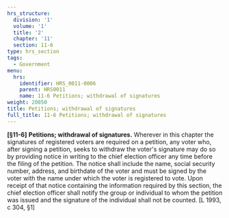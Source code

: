 ```yaml
---
hrs_structure:
  division: '1'
  volume: '1'
  title: '2'
  chapter: '11'
  section: 11-6
type: hrs_section
tags:
  - Government
menu:
  hrs:
    identifier: HRS_0011-0006
    parent: HRS0011
    name: 11-6 Petitions; withdrawal of signatures
weight: 20050
title: Petitions; withdrawal of signatures
full_title: 11-6 Petitions; withdrawal of signatures
---
```

**[§11-6]** **Petitions; withdrawal of signatures.** Wherever in this chapter the signatures of registered voters are required on a petition, any voter who, after signing a petition, seeks to withdraw the voter's signature may do so by providing notice in writing to the chief election officer any time before the filing of the petition. The notice shall include the name, social security number, address, and birthdate of the voter and must be signed by the voter with the name under which the voter is registered to vote. Upon receipt of that notice containing the information required by this section, the chief election officer shall notify the group or individual to whom the petition was issued and the signature of the individual shall not be counted. [L 1993, c 304, §1]